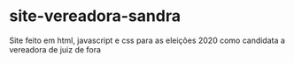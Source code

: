 # site-vereadora-sandra
Site feito em html, javascript e css para as eleições 2020 como candidata a vereadora de juiz de fora
